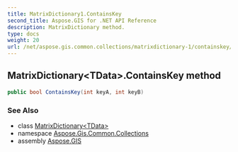 ```yaml
---
title: MatrixDictionary1.ContainsKey
second_title: Aspose.GIS for .NET API Reference
description: MatrixDictionary method. 
type: docs
weight: 20
url: /net/aspose.gis.common.collections/matrixdictionary-1/containskey/
---
```

## MatrixDictionary&lt;TData&gt;.ContainsKey method

```csharp
public bool ContainsKey(int keyA, int keyB)
```

### See Also

* class [MatrixDictionary&lt;TData&gt;](../)
* namespace [Aspose.Gis.Common.Collections](../../matrixdictionary-1/)
* assembly [Aspose.GIS](../../../)


